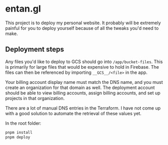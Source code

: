 # entan.gl
This project is to deploy my personal website. It probably will be extremely painful for you to deploy yourself because of all the tweaks you'd need to make.

## Deployment steps
Any files you'd like to deploy to GCS should go into `/app/bucket-files`. This is primarily for large files that would be expensive to hold in Firebase. The files can then be referenced by importing `__GCS__/<file>` in the app.

Your billing account display name must match the DNS name, and you must create an organization for that domain as well. The deployment account should be able to view billing accounts, assign billing accounts, and set up projects in that organization.

There are a lot of manual DNS entries in the Terraform. I have not come up with a good solution to automate the retrieval of these values yet.

In the root folder:

```sh
pnpm install
pnpm deploy
```

